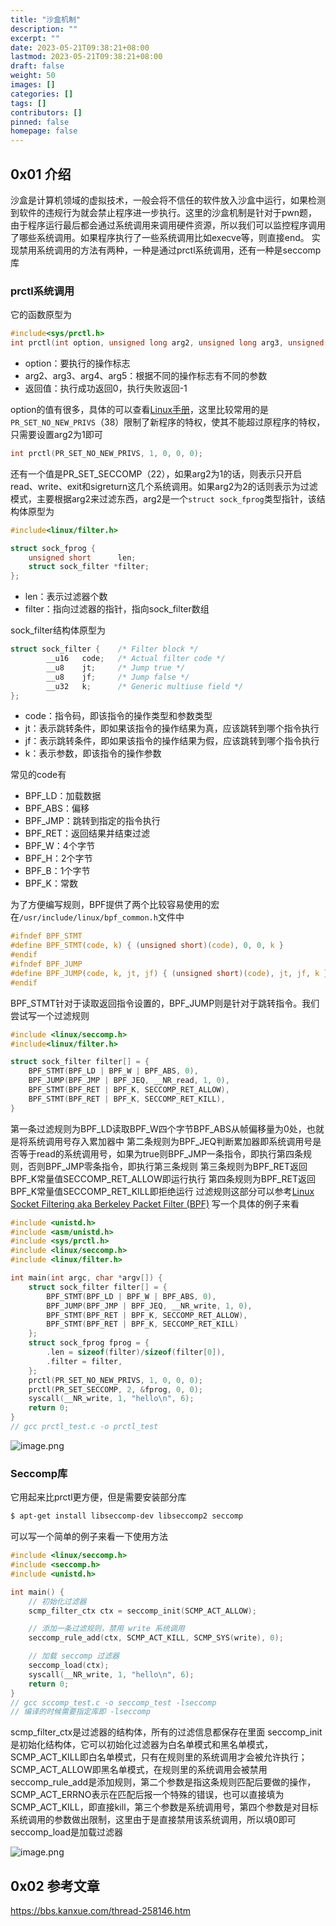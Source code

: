 ```yaml
---
title: "沙盒机制"
description: ""
excerpt: ""
date: 2023-05-21T09:38:21+08:00
lastmod: 2023-05-21T09:38:21+08:00
draft: false
weight: 50
images: []
categories: []
tags: []
contributors: []
pinned: false
homepage: false
---
```


## 0x01 介绍

沙盒是计算机领域的虚拟技术，一般会将不信任的软件放入沙盒中运行，如果检测到软件的违规行为就会禁止程序进一步执行。这里的沙盒机制是针对于pwn题，由于程序运行最后都会通过系统调用来调用硬件资源，所以我们可以监控程序调用了哪些系统调用。如果程序执行了一些系统调用比如execve等，则直接end。
实现禁用系统调用的方法有两种，一种是通过prctl系统调用，还有一种是seccomp库

### prctl系统调用

它的函数原型为

```c
#include<sys/prctl.h>
int prctl(int option, unsigned long arg2, unsigned long arg3, unsigned long arg4, unsigned long arg5);
```

- option：要执行的操作标志
- arg2、arg3、arg4、arg5：根据不同的操作标志有不同的参数
- 返回值：执行成功返回0，执行失败返回-1

option的值有很多，具体的可以查看[Linux手册](https://man7.org/linux/man-pages/man2/prctl.2.html)，这里比较常用的是`PR_SET_NO_NEW_PRIVS`（38）限制了新程序的特权，使其不能超过原程序的特权，只需要设置arg2为1即可

```c
int prctl(PR_SET_NO_NEW_PRIVS, 1, 0, 0, 0);
```

还有一个值是PR_SET_SECCOMP（22），如果arg2为1的话，则表示只开启read、write、exit和sigreturn这几个系统调用。如果arg2为2的话则表示为过滤模式，主要根据arg2来过滤东西，arg2是一个`struct sock_fprog`类型指针，该结构体原型为

```c
#include<linux/filter.h>

struct sock_fprog {
	unsigned short      len;
	struct sock_filter *filter;
};
```

- len：表示过滤器个数
- filter：指向过滤器的指针，指向sock_filter数组

sock_filter结构体原型为

```c
struct sock_filter {    /* Filter block */
        __u16   code;   /* Actual filter code */
        __u8    jt;     /* Jump true */
        __u8    jf;     /* Jump false */
        __u32   k;      /* Generic multiuse field */
};
```

- code：指令码，即该指令的操作类型和参数类型
- jt：表示跳转条件，即如果该指令的操作结果为真，应该跳转到哪个指令执行
- jf：表示跳转条件，即如果该指令的操作结果为假，应该跳转到哪个指令执行
- k：表示参数，即该指令的操作参数

常见的code有

- BPF_LD：加载数据
- BPF_ABS：偏移
- BPF_JMP：跳转到指定的指令执行
- BPF_RET：返回结果并结束过滤
- BPF_W：4个字节
- BPF_H：2个字节
- BPF_B：1个字节
- BPF_K：常数

为了方便编写规则，BPF提供了两个比较容易使用的宏在`/usr/include/linux/bpf_common.h`文件中

```c
#ifndef BPF_STMT
#define BPF_STMT(code, k) { (unsigned short)(code), 0, 0, k }
#endif
#ifndef BPF_JUMP
#define BPF_JUMP(code, k, jt, jf) { (unsigned short)(code), jt, jf, k }
#endif
```

BPF_STMT针对于读取返回指令设置的，BPF_JUMP则是针对于跳转指令。我们尝试写一个过滤规则

```c
#include <linux/seccomp.h>
#include<linux/filter.h>

struct sock_filter filter[] = {
	BPF_STMT(BPF_LD | BPF_W | BPF_ABS, 0),
    BPF_JUMP(BPF_JMP | BPF_JEQ, __NR_read, 1, 0),
    BPF_STMT(BPF_RET | BPF_K, SECCOMP_RET_ALLOW),
    BPF_STMT(BPF_RET | BPF_K, SECCOMP_RET_KILL),
}
```

第一条过滤规则为BPF_LD读取BPF_W四个字节BPF_ABS从帧偏移量为0处，也就是将系统调用号存入累加器中
第二条规则为BPF_JEQ判断累加器即系统调用号是否等于read的系统调用号，如果为true则BPF_JMP一条指令，即执行第四条规则，否则BPF_JMP零条指令，即执行第三条规则
第三条规则为BPF_RET返回BPF_K常量值SECCOMP_RET_ALLOW即运行执行
第四条规则为BPF_RET返回BPF_K常量值SECCOMP_RET_KILL即拒绝运行
过滤规则这部分可以参考[Linux Socket Filtering aka Berkeley Packet Filter (BPF)](https://www.kernel.org/doc/html/latest/networking/filter.html)
写一个具体的例子来看

```c
#include <unistd.h>
#include <asm/unistd.h>
#include <sys/prctl.h>
#include <linux/seccomp.h>
#include <linux/filter.h>

int main(int argc, char *argv[]) {
    struct sock_filter filter[] = {
        BPF_STMT(BPF_LD | BPF_W | BPF_ABS, 0),
        BPF_JUMP(BPF_JMP | BPF_JEQ, __NR_write, 1, 0),
        BPF_STMT(BPF_RET | BPF_K, SECCOMP_RET_ALLOW),
        BPF_STMT(BPF_RET | BPF_K, SECCOMP_RET_KILL)
    };
    struct sock_fprog fprog = {
        .len = sizeof(filter)/sizeof(filter[0]),
        .filter = filter,
    };
    prctl(PR_SET_NO_NEW_PRIVS, 1, 0, 0, 0);
    prctl(PR_SET_SECCOMP, 2, &fprog, 0, 0);
    syscall(__NR_write, 1, "hello\n", 6);
    return 0;
}
// gcc prctl_test.c -o prctl_test
```

![image.png](https://cdn.nlark.com/yuque/0/2023/png/2364397/1683379694406-cd5f50f9-ab95-4a86-a1b1-39da3516c4d9.png#averageHue=%23263641&clientId=u2f0b0d31-9617-4&from=paste&height=34&id=u32840a7e&originHeight=34&originWidth=1000&originalType=binary&ratio=1&rotation=0&showTitle=false&size=10557&status=done&style=none&taskId=u6b9cf182-9b68-498f-a38d-5340867a163&title=&width=1000)

### Seccomp库

它用起来比prctl更方便，但是需要安装部分库

```bash
$ apt-get install libseccomp-dev libseccomp2 seccomp
```

可以写一个简单的例子来看一下使用方法

```c
#include <linux/seccomp.h>
#include <seccomp.h>
#include <unistd.h>

int main() {
    // 初始化过滤器
    scmp_filter_ctx ctx = seccomp_init(SCMP_ACT_ALLOW);

    // 添加一条过滤规则，禁用 write 系统调用
    seccomp_rule_add(ctx, SCMP_ACT_KILL, SCMP_SYS(write), 0);

    // 加载 seccomp 过滤器
    seccomp_load(ctx);
    syscall(__NR_write, 1, "hello\n", 6);
    return 0;
}
// gcc sccomp_test.c -o seccomp_test -lseccomp
// 编译的时候需要指定库即 -lseccomp
```

scmp_filter_ctx是过滤器的结构体，所有的过滤信息都保存在里面
seccomp_init是初始化结构体，它可以初始化过滤器为白名单模式和黑名单模式，SCMP_ACT_KILL即白名单模式，只有在规则里的系统调用才会被允许执行；SCMP_ACT_ALLOW即黑名单模式，在规则里的系统调用会被禁用
seccomp_rule_add是添加规则，第二个参数是指这条规则匹配后要做的操作，SCMP_ACT_ERRNO表示在匹配后报一个特殊的错误，也可以直接填为SCMP_ACT_KILL，即直接kill，第三个参数是系统调用号，第四个参数是对目标系统调用的参数做出限制，这里由于是直接禁用该系统调用，所以填0即可
seccomp_load是加载过滤器

![image.png](https://cdn.nlark.com/yuque/0/2023/png/2364397/1683379938223-3558b605-8241-4477-8f32-6f974d807df1.png#averageHue=%23263642&clientId=u2f0b0d31-9617-4&from=paste&height=32&id=u0295e503&originHeight=32&originWidth=1000&originalType=binary&ratio=1&rotation=0&showTitle=false&size=10417&status=done&style=none&taskId=ue0ed085d-193a-45aa-af42-a7ec130dc7b&title=&width=1000)

## 0x02 参考文章

https://bbs.kanxue.com/thread-258146.htm
